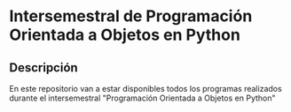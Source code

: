 # Intersemestral de Programación Orientada a Objetos en Python
## Descripción
En este repositorio van a estar disponibles todos los programas realizados durante el intersemestral "Programación Orientada a Objetos en Python"
